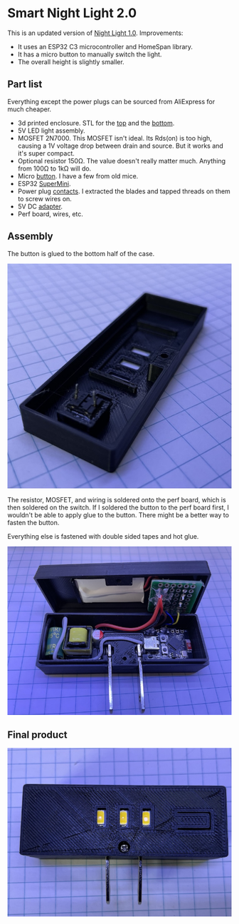 # Smart Night Light 2.0
This is an updated version of [Night Light 1.0](../night_light/README.md). Improvements:

* It uses an ESP32 C3 microcontroller and HomeSpan library.
* It has a micro button to manually switch the light.
* The overall height is slightly smaller.

## Part list

Everything except the power plugs can be sourced from AliExpress for much cheaper.

* 3d printed enclosure. STL for the [top](top.stl) and the [bottom](bottom.stl).
* 5V LED light assembly.
* MOSFET 2N7000. This MOSFET isn't ideal. Its Rds(on) is too high, causing a 1V voltage drop between drain and source. But it works and it's super compact.
* Optional resistor 150Ω. The value doesn't really matter much. Anything from 100Ω to 1kΩ will do.
* Micro [button](https://www.amazon.com/dp/B0D5X9FB9J). I have a few from old mice. 
* ESP32 [SuperMini](https://www.amazon.com/dp/B0D4QD19BB).
* Power plug [contacts](https://www.amazon.com/dp/B09XDXY1RC). I extracted the blades and tapped threads on them to screw wires on.
* 5V DC [adapter](https://www.amazon.com/dp/B093GW6SZ1).
* Perf board, wires, etc.

## Assembly

The button is glued to the bottom half of the case. 

![button](IMG_0759.jpeg)

The resistor, MOSFET, and wiring is soldered onto the perf board, which is then soldered on the switch. If I soldered the button to the perf board first, I wouldn't be able to apply glue to the button. There might be a better way to fasten the button.

Everything else is fastened with double sided tapes and hot glue.

![assembly](IMG_0760.jpeg)

## Final product

![final](IMG_0761.jpeg)

